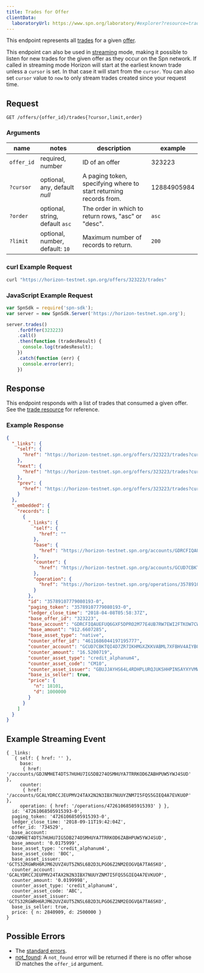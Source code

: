 ```yaml
---
title: Trades for Offer
clientData:
  laboratoryUrl: https://www.spn.org/laboratory/#explorer?resource=trades&endpoint=for_offer
---
```


This endpoint represents all [trades](../resources/trade.md) for a given [offer](../resources/offer.md).

This endpoint can also be used in [streaming](../streaming.md) mode, making it possible to listen for new trades for the given offer as they occur on the Spn network.
If called in streaming mode Horizon will start at the earliest known trade unless a `cursor` is set. In that case it will start from the `cursor`. You can also set `cursor` value to `now` to only stream trades created since your request time.
## Request

```
GET /offers/{offer_id}/trades{?cursor,limit,order}
```

### Arguments

| name | notes | description | example |
| ---- | ----- | ----------- | ------- |
| `offer_id` | required, number | ID of an offer | 323223 |
| `?cursor` | optional, any, default _null_ | A paging token, specifying where to start returning records from. | 12884905984 |
| `?order`  | optional, string, default `asc` | The order in which to return rows, "asc" or "desc". | `asc` |
| `?limit`  | optional, number, default: `10` | Maximum number of records to return. | `200` |

### curl Example Request

```sh
curl "https://horizon-testnet.spn.org/offers/323223/trades"
```

### JavaScript Example Request

```js
var SpnSdk = require('spn-sdk');
var server = new SpnSdk.Server('https://horizon-testnet.spn.org');

server.trades()
    .forOffer(323223)
    .call()
    .then(function (tradesResult) {
      console.log(tradesResult);
    })
    .catch(function (err) {
      console.error(err);
    })
```


## Response

This endpoint responds with a list of trades that consumed a given offer. See the [trade resource](../resources/trade.md) for reference.

### Example Response
```json
{
  "_links": {
    "self": {
      "href": "https://horizon-testnet.spn.org/offers/323223/trades?cursor=\u0026limit=10\u0026order=asc"
    },
    "next": {
      "href": "https://horizon-testnet.spn.org/offers/323223/trades?cursor=35789107779080193-0\u0026limit=10\u0026order=asc"
    },
    "prev": {
      "href": "https://horizon-testnet.spn.org/offers/323223/trades?cursor=35789107779080193-0\u0026limit=10\u0026order=desc"
    }
  },
  "_embedded": {
    "records": [
      {
        "_links": {
          "self": {
            "href": ""
          },
          "base": {
            "href": "https://horizon-testnet.spn.org/accounts/GDRCFIQAUEFUQ6GXF5DPRO2M77E4UB7RW7EWI2FTKOW7CWYKZCHSI75K"
          },
          "counter": {
            "href": "https://horizon-testnet.spn.org/accounts/GCUD7CBKTQI4D7ZR7IKHMGXZKKVABML7XFBHV4AIYBOEN5UQFZ5DSPPT"
          },
          "operation": {
            "href": "https://horizon-testnet.spn.org/operations/35789107779080193"
          }
        },
        "id": "35789107779080193-0",
        "paging_token": "35789107779080193-0",
        "ledger_close_time": "2018-04-08T05:58:37Z",
        "base_offer_id": "323223",
        "base_account": "GDRCFIQAUEFUQ6GXF5DPRO2M77E4UB7RW7EWI2FTKOW7CWYKZCHSI75K",
        "base_amount": "912.6607285",
        "base_asset_type": "native",
        "counter_offer_id": "4611686044197195777",   
        "counter_account": "GCUD7CBKTQI4D7ZR7IKHMGXZKKVABML7XFBHV4AIYBOEN5UQFZ5DSPPT",
        "counter_amount": "16.5200719",
        "counter_asset_type": "credit_alphanum4",
        "counter_asset_code": "CM10",
        "counter_asset_issuer": "GBUJJAYHS64L4RDHPLURQJUKSHHPINSAYXYVMWPEF4LECHDKB2EFMKBX",
        "base_is_seller": true,
        "price": {
          "n": 18101,
          "d": 1000000
        }
      }
    ]
  }
}
```

## Example Streaming Event
```cgo
{ _links: 
   { self: { href: '' },
     base: 
      { href: '/accounts/GDJNMHET4DTS7HUHU7IG5DB274OSMHUYA7TRRKOD6ZABHPUW5YWJ4SUD' },
     counter: 
      { href: '/accounts/GCALYDRCCJEUPMV24TAX2N2N3IBX7NUUYZNM7I5FQS5GIEQ4A7EVKUOP' },
     operation: { href: '/operations/47261068505915393' } },
  id: '47261068505915393-0',
  paging_token: '47261068505915393-0',
  ledger_close_time: '2018-09-11T19:42:04Z',
  offer_id: '734529',
  base_account: 'GDJNMHET4DTS7HUHU7IG5DB274OSMHUYA7TRRKOD6ZABHPUW5YWJ4SUD',
  base_amount: '0.0175999',
  base_asset_type: 'credit_alphanum4',
  base_asset_code: 'BOC',
  base_asset_issuer: 'GCTS32RGWRH6RJM62UVZ4UT5ZN5L6B2D3LPGO6Z2NM2EOGVQA7TA6SKO',
  counter_account: 'GCALYDRCCJEUPMV24TAX2N2N3IBX7NUUYZNM7I5FQS5GIEQ4A7EVKUOP',
  counter_amount: '0.0199998',
  counter_asset_type: 'credit_alphanum4',
  counter_asset_code: 'ABC',
  counter_asset_issuer: 'GCTS32RGWRH6RJM62UVZ4UT5ZN5L6B2D3LPGO6Z2NM2EOGVQA7TA6SKO',
  base_is_seller: true,
  price: { n: 2840909, d: 2500000 }
}
```
## Possible Errors

- The [standard errors](../errors.md#Standard-Errors).
- [not_found](../errors/not-found.md): A `not_found` error will be returned if there is no offer whose ID matches the `offer_id` argument.
